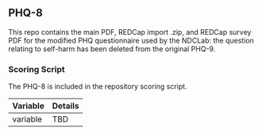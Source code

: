 ## PHQ-8

This repo contains the main PDF, REDCap import .zip, and REDCap survey PDF for the modified PHQ questionnaire used by the NDCLab: the question relating to self-harm has been deleted from the original PHQ-9.


### Scoring Script
The PHQ-8 is included in the repository scoring script.

| Variable | Details |
| :--  | :--  |
| variable | TBD |